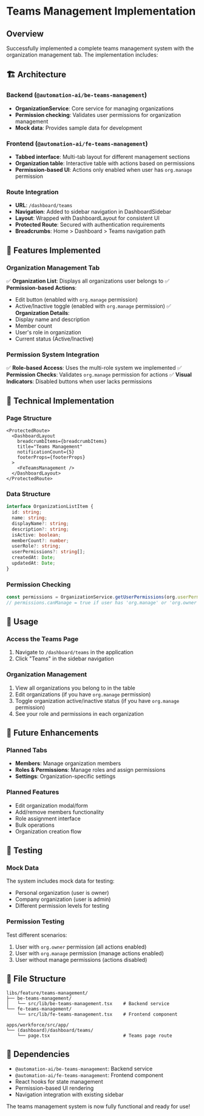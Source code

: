 # Teams Management Implementation

## Overview
Successfully implemented a complete teams management system with the organization management tab. The implementation includes:

## 🏗️ Architecture

### Backend (`@automation-ai/be-teams-management`)
- **OrganizationService**: Core service for managing organizations
- **Permission checking**: Validates user permissions for organization management
- **Mock data**: Provides sample data for development

### Frontend (`@automation-ai/fe-teams-management`)  
- **Tabbed interface**: Multi-tab layout for different management sections
- **Organization table**: Interactive table with actions based on permissions
- **Permission-based UI**: Actions only enabled when user has `org.manage` permission

### Route Integration
- **URL**: `/dashboard/teams`
- **Navigation**: Added to sidebar navigation in DashboardSidebar
- **Layout**: Wrapped with DashboardLayout for consistent UI
- **Protected Route**: Secured with authentication requirements
- **Breadcrumbs**: Home > Dashboard > Teams navigation path

## 🎯 Features Implemented

### Organization Management Tab
✅ **Organization List**: Displays all organizations user belongs to
✅ **Permission-based Actions**: 
  - Edit button (enabled with `org.manage` permission)
  - Active/Inactive toggle (enabled with `org.manage` permission)
✅ **Organization Details**:
  - Display name and description
  - Member count
  - User's role in organization
  - Current status (Active/Inactive)

### Permission System Integration
✅ **Role-based Access**: Uses the multi-role system we implemented
✅ **Permission Checks**: Validates `org.manage` permission for actions
✅ **Visual Indicators**: Disabled buttons when user lacks permissions

## 🔧 Technical Implementation

### Page Structure
```tsx
<ProtectedRoute>
  <DashboardLayout 
    breadcrumbItems={breadcrumbItems}
    title="Teams Management"
    notificationCount={5}
    footerProps={footerProps}
  >
    <FeTeamsManagement />
  </DashboardLayout>
</ProtectedRoute>
```

### Data Structure
```typescript
interface OrganizationListItem {
  id: string;
  name: string;
  displayName?: string;
  description?: string;
  isActive: boolean;
  memberCount?: number;
  userRole?: string;
  userPermissions?: string[];
  createdAt: Date;
  updatedAt: Date;
}
```

### Permission Checking
```typescript
const permissions = OrganizationService.getUserPermissions(org.userPermissions || []);
// permissions.canManage = true if user has 'org.manage' or 'org.owner'
```

## 🚀 Usage

### Access the Teams Page
1. Navigate to `/dashboard/teams` in the application
2. Click "Teams" in the sidebar navigation

### Organization Management
1. View all organizations you belong to in the table
2. Edit organizations (if you have `org.manage` permission)
3. Toggle organization active/inactive status (if you have `org.manage` permission)
4. See your role and permissions in each organization

## 🔮 Future Enhancements

### Planned Tabs
- **Members**: Manage organization members
- **Roles & Permissions**: Manage roles and assign permissions  
- **Settings**: Organization-specific settings

### Planned Features
- Edit organization modal/form
- Add/remove members functionality
- Role assignment interface
- Bulk operations
- Organization creation flow

## 🧪 Testing

### Mock Data
The system includes mock data for testing:
- Personal organization (user is owner)
- Company organization (user is admin)
- Different permission levels for testing

### Permission Testing
Test different scenarios:
1. User with `org.owner` permission (all actions enabled)
2. User with `org.manage` permission (manage actions enabled)
3. User without manage permissions (actions disabled)

## 📁 File Structure

```
libs/feature/teams-management/
├── be-teams-management/
│   └── src/lib/be-teams-management.tsx    # Backend service
└── fe-teams-management/
    └── src/lib/fe-teams-management.tsx    # Frontend component

apps/workforce/src/app/
└── (dashboard)/dashboard/teams/
    └── page.tsx                           # Teams page route
```

## 🔗 Dependencies

- `@automation-ai/be-teams-management`: Backend service
- `@automation-ai/fe-teams-management`: Frontend component  
- React hooks for state management
- Permission-based UI rendering
- Navigation integration with existing sidebar

The teams management system is now fully functional and ready for use!
